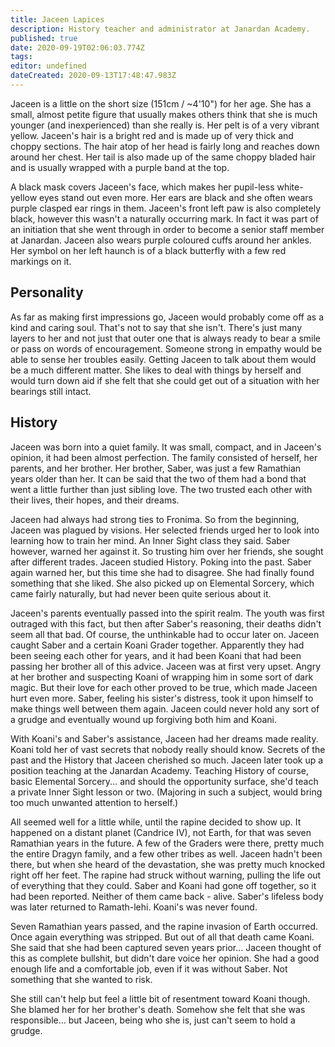 ```yaml
---
title: Jaceen Lapices
description: History teacher and administrator at Janardan Academy.
published: true
date: 2020-09-19T02:06:03.774Z
tags: 
editor: undefined
dateCreated: 2020-09-13T17:48:47.983Z
---
```


Jaceen is a little on the short size (151cm / \~4'10") for her age. She has a small, almost petite figure that usually makes others think that she is much younger (and inexperienced) than she really is. Her pelt is of a very vibrant yellow. Jaceen's hair is a bright red and is made up of very thick and choppy sections. The hair atop of her head is fairly long and reaches down around her chest. Her tail is also made up of the same choppy bladed hair and is usually wrapped with a purple band at the top.

A black mask covers Jaceen's face, which makes her pupil-less white-yellow eyes stand out even more. Her ears are black and she often wears purple clasped ear rings in them. Jaceen's front left paw is also completely black, however this wasn't a naturally occurring mark. In fact it was part of an initiation that she went through in order to become a senior staff member at Janardan. Jaceen also wears purple coloured cuffs around her ankles. Her symbol on her left haunch is of a black butterfly with a few red markings on it.

## Personality

As far as making first impressions go, Jaceen would probably come off as a kind and caring soul. That's not to say that she isn't. There's just many layers to her and not just that outer one that is always ready to bear a smile or pass on words of encouragement. Someone strong in empathy would be able to sense her troubles easily. Getting Jaceen to talk about them would be a much different matter. She likes to deal with things by herself and would turn down aid if she felt that she could get out of a situation with her bearings still intact.

## History

Jaceen was born into a quiet family. It was small, compact, and in Jaceen's opinion, it had been almost perfection. The family consisted of herself, her parents, and her brother. Her brother, Saber, was just a few Ramathian years older than her. It can be said that the two of them had a bond that went a little further than just sibling love. The two trusted each other with their lives, their hopes, and their dreams.

Jaceen had always had strong ties to Fronima. So from the beginning, Jaceen was plagued by visions. Her selected friends urged her to look into learning how to train her mind. An Inner Sight class they said. Saber however, warned her against it. So trusting him over her friends, she sought after different trades. Jaceen studied History. Poking into the past. Saber again warned her, but this time she had to disagree. She had finally found something that she liked. She also picked up on Elemental Sorcery, which came fairly naturally, but had never been quite serious about it.

Jaceen's parents eventually passed into the spirit realm. The youth was first outraged with this fact, but then after Saber's reasoning, their deaths didn't seem all that bad. Of course, the unthinkable had to occur later on. Jaceen caught Saber and a certain Koani Grader together. Apparently they had been seeing each other for years, and it had been Koani that had been passing her brother all of this advice. Jaceen was at first very upset. Angry at her brother and suspecting Koani of wrapping him in some sort of dark magic. But their love for each other proved to be true, which made Jaceen hurt even more. Saber, feeling his sister's distress, took it upon himself to make things well between them again. Jaceen could never hold any sort of a grudge and eventually wound up forgiving both him and Koani.

With Koani's and Saber's assistance, Jaceen had her dreams made reality. Koani told her of vast secrets that nobody really should know. Secrets of the past and the History that Jaceen cherished so much. Jaceen later took up a position teaching at the Janardan Academy. Teaching History of course, basic Elemental Sorcery... and should the opportunity surface, she'd teach a private Inner Sight lesson or two. (Majoring in such a subject, would bring too much unwanted attention to herself.)

All seemed well for a little while, until the rapine decided to show up. It happened on a distant planet (Candrice IV), not Earth, for that was seven Ramathian years in the future. A few of the Graders were there, pretty much the entire Dragyn family, and a few other tribes as well. Jaceen hadn't been there, but when she heard of the devastation, she was pretty much knocked right off her feet. The rapine had struck without warning, pulling the life out of everything that they could. Saber and Koani had gone off together, so it had been reported. Neither of them came back - alive. Saber's lifeless body was later returned to Ramath-lehi. Koani's was never found.

Seven Ramathian years passed, and the rapine invasion of Earth occurred. Once again everything was stripped. But out of all that death came Koani. She said that she had been captured seven years prior... Jaceen thought of this as complete bullshit, but didn't dare voice her opinion. She had a good enough life and a comfortable job, even if it was without Saber. Not something that she wanted to risk.

She still can't help but feel a little bit of resentment toward Koani though. She blamed her for her brother's death. Somehow she felt that she was responsible... but Jaceen, being who she is, just can't seem to hold a grudge.